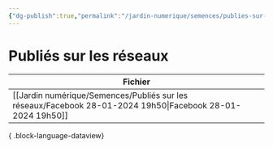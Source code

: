 ```yaml
---
{"dg-publish":true,"permalink":"/jardin-numerique/semences/publies-sur-les-reseaux/publies-sur-les-reseaux/","tags":["categorie/MOCS"],"noteIcon":""}
---
```



# Publiés sur les réseaux

| Fichier                                                                                                       |
| ------------------------------------------------------------------------------------------------------------- |
| [[Jardin numérique/Semences/Publiés sur les réseaux/Facebook 28-01-2024 19h50\|Facebook 28-01-2024 19h50]] |

{ .block-language-dataview}
